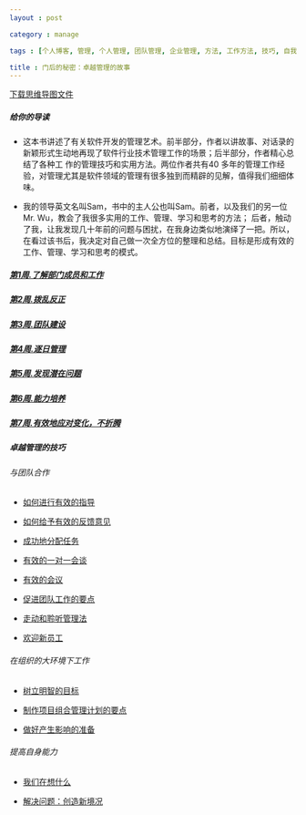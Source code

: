 ```yaml
---
layout : post

category : manage

tags : [个人博客, 管理, 个人管理, 团队管理, 企业管理, 方法, 工作方法, 技巧, 自我提升]

title : 门后的秘密：卓越管理的故事
---
```


[下载思维导图文件](https://www.mindmeister.com/external/drive/do_open?file_id=0B6K98da0px63V3Y5eGltYjBja3c)

##### 给你的导读

- 这本书讲述了有关软件开发的管理艺术。前半部分，作者以讲故事、对话录的新颖形式生动地再现了软件行业技术管理工作的场景；后半部分，作者精心总结了各种工 作的管理技巧和实用方法。两位作者共有40 多年的管理工作经验，对管理尤其是软件领域的管理有很多独到而精辟的见解，值得我们细细体味。

- 我的领导英文名叫Sam，书中的主人公也叫Sam。前者，以及我们的另一位Mr. Wu，教会了我很多实用的工作、管理、学习和思考的方法； 后者，触动了我，让我发现几十年前的问题与困扰，在我身边类似地演绎了一把。所以，在看过该书后，我决定对自己做一次全方位的整理和总结。目标是形成有效的工作、管理、学习和思考的模式。

##### [第1周.了解部门成员和工作](/manage/2013/04/07/Week1-2understand-members-of-the-department-and-work/)

##### [第2周.拨乱反正](/manage/2013/04/14/Week2-bring-order-out-of-chaos/)

##### [第3周.团队建设](/manage/2013/04/15/Week3-team-building/)

##### [第4周.逐日管理](/manage/2013/04/15/Week4-day-to-day-management/)

##### [第5周.发现潜在问题](/manage/2013/04/16/Week5-Identify-potential-problems/)

##### [第6周.能力培养](/manage/2013/04/16/Week6-Capacity-building/)

##### [第7周.有效地应对变化，不折腾](/manage/2013/04/16/Week7-respond-effectively-to-change-do-not-toss/)

##### 卓越管理的技巧

###### 与团队合作

- [如何进行有效的指导](/manage/2013/05/13/How-effective-guidance/)

- [如何给予有效的反馈意见](/manage/2013/05/23/How-to-give-effective-feedback/)

- [成功地分配任务](/manage/2013/05/16/Assign-tasks-successfully/)

- [有效的一对一会谈](/manage/2013/06/06/Effective-one-on-one-talks/)

- [有效的会议](/manage/2013/06/05/Effective-Meetings/)

- [促进团队工作的要点](/manage/2013/05/23/Points-to-promote-team-work/)

- [走动和聆听管理法](/manage/2013/05/30/Walkingaround-&listening-4management-practices/)

- [欢迎新员工](/manage/2013/05/24/Welcome-to-the-new-staff/)

###### 在组织的大环境下工作

- [树立明智的目标](/manage/2013/05/24/Establish-a-sensible-goal/)

- [制作项目组合管理计划的要点](/manage/2013/06/07/Production-portfolio-management-program-focused/)

- [做好产生影响的准备](/manage/2013/06/06/Ready-for-impact/)

###### 提高自身能力

- [我们在想什么](/manage/2013/05/24/What-we-think/)

- [解决问题：创造新境况](/manage/2013/06/06/Solve-the-problem-to-create-a-new-situation/)